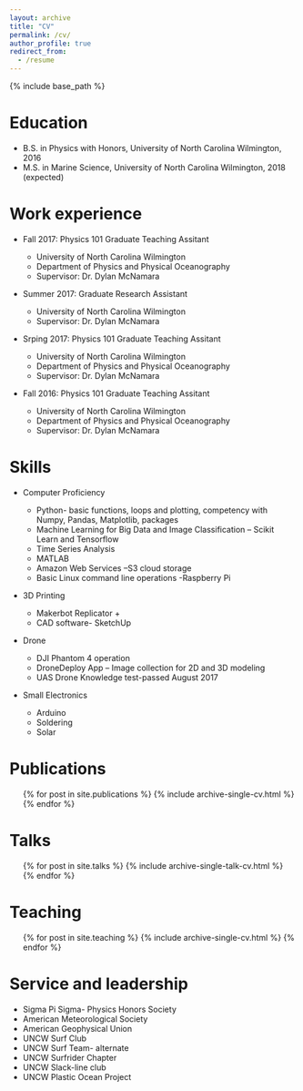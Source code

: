 ```yaml
---
layout: archive
title: "CV"
permalink: /cv/
author_profile: true
redirect_from:
  - /resume
---
```


{% include base_path %}

Education
======
* B.S. in Physics with Honors, University of North Carolina Wilmington, 2016
* M.S. in Marine Science, University of North Carolina Wilmington, 2018 (expected)


Work experience
======
* Fall 2017: Physics 101 Graduate Teaching Assitant 
  * University of North Carolina Wilmington 
  * Department of Physics and Physical Oceanography
  * Supervisor: Dr. Dylan McNamara

* Summer 2017: Graduate Research Assistant
  * University of North Carolina Wilmington
  * Supervisor: Dr. Dylan McNamara
  
* Srping 2017: Physics 101 Graduate Teaching Assitant 
  * University of North Carolina Wilmington 
  * Department of Physics and Physical Oceanography
  * Supervisor: Dr. Dylan McNamara

* Fall 2016: Physics 101 Graduate Teaching Assitant 
  * University of North Carolina Wilmington 
  * Department of Physics and Physical Oceanography
  * Supervisor: Dr. Dylan McNamara
  
Skills
======
* Computer Proficiency  
	*	Python- basic functions, loops and plotting, competency with Numpy, Pandas, Matplotlib, packages 
	*	Machine Learning for Big Data and Image Classification – Scikit Learn and Tensorflow
	*	Time Series Analysis 
	*	MATLAB
	*	Amazon Web Services –S3 cloud storage
	*	Basic Linux command line operations -Raspberry Pi  

* 3D Printing
	*	Makerbot Replicator +
	*	CAD software- SketchUp

  
* Drone 
	* DJI Phantom 4 operation 
	* DroneDeploy App – Image collection for 2D and 3D modeling 
	*	UAS Drone Knowledge test-passed August 2017
  
* Small Electronics
   *	Arduino 
	 *  Soldering
	 *	Solar


Publications
======
  <ul>{% for post in site.publications %}
    {% include archive-single-cv.html %}
  {% endfor %}</ul>
  
Talks
======
  <ul>{% for post in site.talks %}
    {% include archive-single-talk-cv.html %}
  {% endfor %}</ul>
  
Teaching
======
  <ul>{% for post in site.teaching %}
    {% include archive-single-cv.html %}
  {% endfor %}</ul>
  
Service and leadership
======
* Sigma Pi Sigma- Physics Honors Society 
*	American Meteorological Society
*	American Geophysical Union 
* UNCW Surf Club
*	UNCW Surf Team- alternate
*	UNCW Surfrider Chapter
*	UNCW Slack-line club
*	UNCW Plastic Ocean Project
